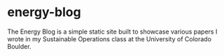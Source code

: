 # energy-blog

The Energy Blog is a simple static site built to showcase various papers I wrote in my Sustainable Operations class at the University of Colorado Boulder.
